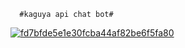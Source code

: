       #kaguya api chat bot#

<a href="https://imgbb.com/"><img src="https://i.ibb.co/PZS6zYSj/fd7bfde5e1e30fcba44af82be6f5fa80.jpg" alt="fd7bfde5e1e30fcba44af82be6f5fa80" border="0"></a>

